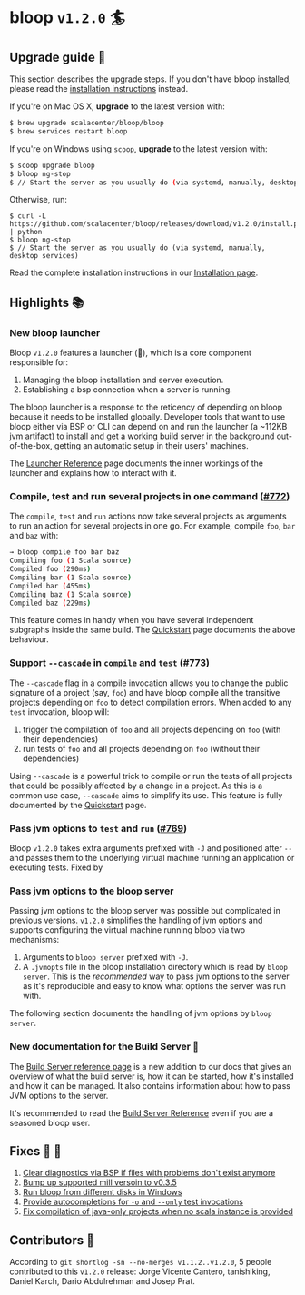 # bloop `v1.2.0` :surfer:

## Upgrade guide :electric_plug:

This section describes the upgrade steps. If you don't have bloop installed, please read
the [installation instructions][] instead.

If you're on Mac OS X, **upgrade** to the latest version with:

```sh
$ brew upgrade scalacenter/bloop/bloop
$ brew services restart bloop
```

If you're on Windows using `scoop`, **upgrade** to the latest version with:

```sh
$ scoop upgrade bloop
$ bloop ng-stop
$ // Start the server as you usually do (via systemd, manually, desktop services)
```

Otherwise, run:

```
$ curl -L https://github.com/scalacenter/bloop/releases/download/v1.2.0/install.py | python
$ bloop ng-stop
$ // Start the server as you usually do (via systemd, manually, desktop services)
```

Read the complete installation instructions in our [Installation page][installation instructions].

## Highlights :books:

### New bloop launcher

Bloop `v1.2.0` features a launcher (:rocket:), which is a core component responsible for:

1. Managing the bloop installation and server execution.
1. Establishing a bsp connection when a server is running.

The bloop launcher is a response to the reticency of depending on bloop because it needs to be
installed globally. Developer tools that want to use bloop either via BSP or CLI can depend on and
run the launcher (a ~112KB jvm artifact) to install and get a working build server in the background
out-of-the-box, getting an automatic setup in their users' machines.

The [Launcher Reference](https://scalacenter.github.io/bloop/docs/launcher-reference) page documents
the inner workings of the launcher and explains how to interact with it.

### Compile, test and run several projects in one command ([#772](https://github.com/scalacenter/bloop/pull/772))

The `compile`, `test` and `run` actions now take several projects as arguments to run an action for
several projects in one go. For example, compile `foo`, `bar` and `baz` with:

```bash
→ bloop compile foo bar baz
Compiling foo (1 Scala source)
Compiled foo (290ms)
Compiling bar (1 Scala source)
Compiled bar (455ms)
Compiling baz (1 Scala source)
Compiled baz (229ms)
```

This feature comes in handy when you have several independent subgraphs inside the same build. The
[Quickstart](https://scalacenter.github.io/bloop/docs/usage) page documents the above behaviour.

### Support `--cascade` in `compile` and `test` ([#773](https://github.com/scalacenter/bloop/pull/773))

The `--cascade` flag in a compile invocation allows you to change the public signature of a project
(say, `foo`) and have bloop compile all the transitive projects depending on `foo` to detect
compilation errors. When added to any `test` invocation, bloop will:

1. trigger the compilation of `foo` and all projects depending on `foo` (with their dependencies)
1. run tests of `foo` and all projects depending on `foo` (without their dependencies)

Using `--cascade` is a powerful trick to compile or run the tests of all projects that could be
possibly affected by a change in a project. As this is a common use case, `--cascade` aims to
simplify its use. This feature is fully documented by the
[Quickstart](https://scalacenter.github.io/bloop/docs/usage) page.


### Pass jvm options to `test` and `run` ([#769](https://github.com/scalacenter/bloop/pull/769))

Bloop `v1.2.0` takes extra arguments prefixed with `-J` and positioned after `--` and passes them to
the underlying virtual machine running an application or executing tests. Fixed by

### Pass jvm options to the bloop server

Passing jvm options to the bloop server was possible but complicated in previous versions. `v1.2.0`
simplifies the handling of jvm options and supports configuring the virtual machine running bloop
via two mechanisms:

1. Arguments to `bloop server` prefixed with `-J`.
1. A `.jvmopts` file in the bloop installation directory which is read by `bloop server`. This is
   the *recommended* way to pass jvm options to the server as it's reproducible and easy to know
   what options the server was run with.
   
The following section documents the handling of jvm options by `bloop server`.

### New documentation for the Build Server :blue_book:

The [Build Server reference page](https://scalacenter.github.io/bloop/docs/server-reference) is a
new addition to our docs that gives an overview of what the build server is, how it can be started,
how it's installed and how it can be managed. It also contains information about how to pass JVM
options to the server.

It's recommended to read the [Build Server
Reference](https://scalacenter.github.io/bloop/docs/server-reference) even if you are a seasoned
bloop user.

## Fixes :bug: :hammer:

1. [Clear diagnostics via BSP if files with problems don't exist anymore](https://github.com/scalacenter/bloop/pull/767)
1. [Bump up supported mill versoin to v0.3.5](https://github.com/scalacenter/bloop/pull/768)
1. [Run bloop from different disks in Windows](https://github.com/scalacenter/bloop/pull/771)
1. [Provide autocompletions for `-o` and `--only` test invocations](https://github.com/scalacenter/bloop/pull/749)
1. [Fix compilation of java-only projects when no scala instance is provided](https://github.com/scalacenter/bloop/pull/774)

## Contributors :busts_in_silhouette:

According to `git shortlog -sn --no-merges v1.1.2..v1.2.0`, 5 people contributed to this `v1.2.0`
release: Jorge Vicente Cantero, tanishiking, Daniel Karch, Dario Abdulrehman and Josep Prat.

[installation instructions]: https://scalacenter.github.io/bloop/setup
